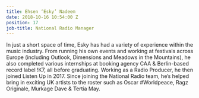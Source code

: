 ```yaml
---
title: Ehsen ‘Esky’ Nadeem
date: 2018-10-16 10:54:00 Z
position: 17
job-title: National Radio Manager
---
```


In just a short space of time, Esky has had a variety of experience within the music industry. From running his own events and working at festivals across Europe (including Outlook, Dimensions and Meadows in the Mountains), he also completed various internships at booking agency CAA & Berlin-based record label !K7, all before graduating. Working as a Radio Producer, he then joined Listen Up in 2017. Since joining the National Radio team, he’s helped bring in exciting UK artists to the roster such as Oscar #Worldpeace, Ragz Originale, Murkage Dave & Tertia May.